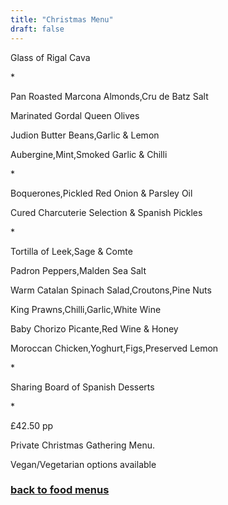 ```yaml
---
title: "Christmas Menu"
draft: false
---
```

<!-- Specials This Week tile -->
<div class="tile food-menu-tile">
  <p>Glass of Rigal Cava</p>
  <p>*</p>
  <p>Pan Roasted Marcona Almonds,Cru de Batz Salt</p>
  <p>Marinated Gordal Queen Olives</p>
  <p>Judion Butter Beans,Garlic & Lemon</p>
  <p>Aubergine,Mint,Smoked Garlic & Chilli</p>
  <p>*</p>
  <p>Boquerones,Pickled Red Onion & Parsley Oil</p>
  <p>Cured Charcuterie Selection & Spanish Pickles</p>
  <p>*</p>
  <p>Tortilla of Leek,Sage & Comte</p>
  <p>Padron Peppers,Malden Sea Salt</p>
  <p>Warm Catalan Spinach Salad,Croutons,Pine Nuts</p>
  <p>King Prawns,Chilli,Garlic,White Wine</p>
  <p>Baby Chorizo Picante,Red Wine & Honey</p>
  <p>Moroccan Chicken,Yoghurt,Figs,Preserved Lemon</p>
  <p>*</p>
  <p>Sharing Board of Spanish Desserts</p>
  <p>*</p>
  <p>£42.50 pp</p>
  <p>Private Christmas Gathering Menu.</p>
  <p>Vegan/Vegetarian options available</p>
  <a href="/food-menus"><h3>back to food menus</h3></a>
</div>
